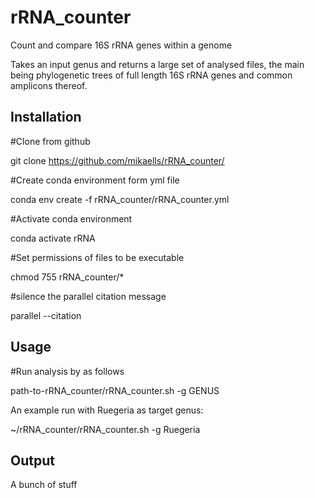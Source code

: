 # rRNA_counter
Count and compare 16S rRNA genes within a genome

Takes an input genus and returns a large set of analysed files, the main being phylogenetic trees of full length 16S rRNA genes and common amplicons thereof.


## Installation

#Clone from github

git clone https://github.com/mikaells/rRNA_counter/

#Create conda environment form yml file

conda env create -f rRNA_counter/rRNA_counter.yml

#Activate conda environment 

conda activate rRNA

#Set permissions of files to be executable 

chmod 755 rRNA_counter/*

#silence the parallel citation message

parallel --citation   


## Usage
#Run analysis by as follows 

path-to-rRNA_counter/rRNA_counter.sh -g GENUS

An example run with Ruegeria as target genus:

~/rRNA_counter/rRNA_counter.sh -g Ruegeria

## Output

A bunch of stuff


